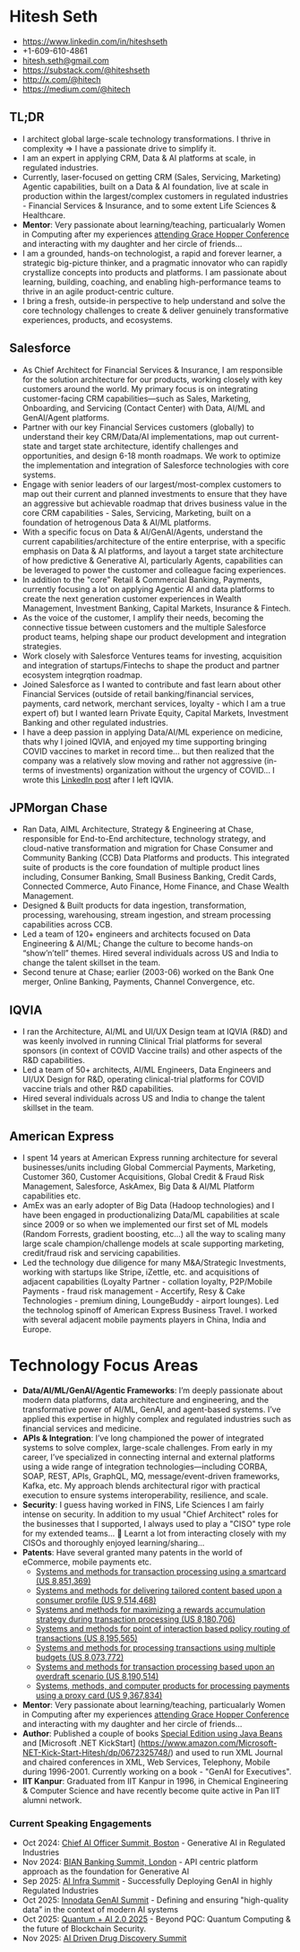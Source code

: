# Hitesh Seth
- https://www.linkedin.com/in/hiteshseth 
- +1-609-610-4861
- hitesh.seth@gmail.com
- https://substack.com/@hiteshseth
- http://x.com/@hitech
- https://medium.com/@hitech

## TL;DR
- I architect global large-scale technology transformations. I thrive in complexity ⇒ I have a passionate drive to simplify it.
- I am an expert in applying CRM, Data & AI platforms at scale, in regulated industries.
- Currently, laser-focused on getting CRM (Sales, Servicing, Marketing) Agentic capabilities, built on a Data & AI foundation, live at scale in production within the largest/complex customers in regulated industries - Financial Services & Insurance, and to some extent Life Sciences & Healthcare.
- **Mentor**: Very passionate about learning/teaching, particualarly Women in Computing after my experiences [attending Grace Hopper Conference](https://www.linkedin.com/pulse/what-i-learnt-grace-hopper-celebration-2018-hitesh-seth/) and interacting with my daughter and her circle of friends...
- I am a grounded, hands-on technologist, a rapid and forever learner, a strategic big-picture thinker, and a pragmatic innovator who can rapidly crystallize concepts into products and platforms. I am passionate about learning, building, coaching, and enabling high-performance teams to thrive in an agile product-centric culture.
- I bring a fresh, outside-in perspective to help understand and solve the core technology challenges to create & deliver genuinely transformative experiences, products, and ecosystems.
  
## Salesforce
- As Chief Architect for Financial Services & Insurance, I am responsible for the solution architecture for our products, working closely with key customers around the world. My primary focus is on integrating customer-facing CRM capabilities—such as Sales, Marketing, Onboarding, and Servicing (Contact Center) with Data, AI/ML and GenAI/Agent platforms. 
- Partner with our key Financial Services customers (globally) to understand their key CRM/Data/AI implementations, map out current-state and target state architecture, identify challenges and opportunities, and design 6-18 month roadmaps. We work to optimize the implementation and integration of Salesforce technologies with core systems.
- Engage with senior leaders of our largest/most-complex customers to map out their current and planned investments to ensure that they have an aggressive but achievable roadmap that drives business value in the core CRM capabilities - Sales, Servicing, Marketing, built on a foundation of hetrogenous Data & AI/ML platforms.
- With a specific focus on Data & AI/GenAI/Agents, understand the current capabilities/architecture of the entire enterprise, with a specific emphasis on Data & AI platforms, and layout a target state architecture of how predictive & Generative AI, particularly Agents, capabilities can be leveraged to power the customer and colleague facing experiences.
- In addition to the "core" Retail & Commercial Banking, Payments, currently focusing a lot on applying Agentic AI and data platforms to create the next generation customer experiences in Wealth Management, Investment Banking, Capital Markets, Insurance & Fintech.
- As the voice of the customer, I amplify their needs, becoming the connective tissue between customers and the  multiple Salesforce product teams, helping shape our product development and integration strategies.
- Work closely with Salesforce Ventures teams for investing, acquisition and integration of startups/Fintechs to shape the product and partner ecosystem integrqtion roadmap. 
- Joined Salesforce as I wanted to contribute and fast learn about other Financial Services (outside of retail banking/financial services, payments, card network, merchant services, loyalty - which I am a true expert of) but I wanted learn Private Equity, Capital Markets, Investment Banking and other regulated industries.
- I have a deep passion in applying Data/AI/ML experience on medicine, thats why I joined IQVIA, and enjoyed my time supporting bringing COVID vaccines to market in record time... but then realized that the company was a relatively slow moving and rather not aggressive (in-terms of investments) organization without the urgency of COVID... I wrote this [LinkedIn post](https://www.linkedin.com/posts/hiteshseth_thankyou-activity-6969720217895628801-4Ov4/) after I left IQVIA.


## JPMorgan Chase
- Ran Data, AIML Architecture, Strategy & Engineering at Chase, responsible for End-to-End architecture, technology strategy, and cloud-native transformation and migration for Chase Consumer and Community Banking (CCB) Data Platforms and products. This integrated suite of products is the core foundation of multiple product lines including, Consumer Banking, Small Business Banking, Credit Cards, Connected Commerce, Auto Finance, Home Finance, and Chase Wealth Management.
- Designed & Built products for data ingestion, transformation, processing, warehousing, stream ingestion, and stream processing capabilities across CCB.
- Led a team of 120+ engineers and architects focused on Data Engineering & AI/ML; Change the culture to become hands-on “show’n’tell” themes. Hired several individuals across US and India to change the talent skillset in the team. 
- Second tenure at Chase; earlier (2003-06) worked on the Bank One merger, Online Banking, Payments, Channel Convergence, etc.

## IQVIA
- I ran the Architecture, AI/ML and UI/UX Design team at IQVIA (R&D) and was keenly involved in running Clinical Trial platforms for several sponsors (in context of COVID Vaccine trails) and other aspects of the R&D capabilities.
- Led a team of 50+ architects, AI/ML Engineers, Data Engineers and UI/UX Design for R&D, operating clinical-trial platforms for COVID vaccine trials and other R&D capabilities.
- Hired several individuals across US and India to change the talent skillset in the team.

## American Express
- I spent 14 years at American Express running architecture for several businesses/units including Global Commercial Payments, Marketing, Customer 360, Customer Acquisitions, Global Credit & Fraud Risk Management, Salesforce, AskAmex, Big Data & AI/ML Platform capabilities etc.
- AmEx was an early adopter of Big Data (Hadoop technologies) and I have been engaged in productionalizing Data/ML capabilities at scale since 2009 or so when we implemented our first set of ML models (Random Forrests, gradient boosting, etc...) all the way to scaling many large scale champion/challenge models at scale supporting marketing, credit/fraud risk and servicing capabilities.
- Led the technology due diligence for many M&A/Strategic Investments, working with startups like Stripe, iZettle, etc. and acquisitions of adjacent capabilities (Loyalty Partner - collation loyalty, P2P/Mobile Payments - fraud risk management - Accertify, Resy & Cake Technologies - premium dining, LoungeBuddy - airport lounges). Led the technolog spinoff of American Express Business Travel. I worked with several adjacent mobile payments players in China, India and Europe.

# Technology Focus Areas
- **Data/AI/ML/GenAI/Agentic Frameworks**: I’m deeply passionate about modern data platforms, data architecture and engineering, and the transformative power of AI/ML, GenAI, and agent-based systems. I’ve applied this expertise in highly complex and regulated industries such as financial services and medicine.
- **APIs & Integration**: I’ve long championed the power of integrated systems to solve complex, large-scale challenges. From early in my career, I’ve specialized in connecting internal and external platforms using a wide range of integration technologies—including CORBA, SOAP, REST, APIs, GraphQL, MQ, message/event-driven frameworks, Kafka, etc. My approach blends architectural rigor with practical execution to ensure systems interoperability, resilience, and scale.
- **Security**: I guess having worked in FINS, Life Sciences I am fairly intense on security. In addition to my usual "Chief Architect" roles for the businesses that I supported, I always used to play a "CISO" type role for my extended teams... :slightly_smiling_face: Learnt a lot from interacting closely with my CISOs and thoroughly enjoyed learning/sharing...
- **Patents**: Have several granted many patents in the world of eCommerce, mobile payments etc.
  - [Systems and methods for transaction processing using a smartcard (US 8,851,369)](https://patents.google.com/patent/US8851369B2/en)
  - [Systems and methods for delivering tailored content based upon a consumer profile (US 9,514,468)](https://patents.google.com/patent/US9514468B2/en)
  - [Systems and methods for maximizing a rewards accumulation strategy during transaction processing (US 8,180,706)](https://patents.google.com/patent/US8180706B2/en)
  - [Systems and methods for point of interaction based policy routing of transactions (US 8,195,565)](https://patents.google.com/patent/US8195565B2/en)
  - [Systems and methods for processing transactions using multiple budgets (US 8,073,772)](https://patents.google.com/patent/US8073772B2/en)
  - [Systems and methods for transaction processing based upon an overdraft scenario (US 8,190,514)](https://patents.google.com/patent/US8190514B2/en)
  - [Systems, methods, and computer products for processing payments using a proxy card (US 9,367,834)](https://patents.google.com/patent/US9367834B2/en)
- **Mentor**: Very passionate about learning/teaching, particualarly Women in Computing after my experiences [attending Grace Hopper Conference](https://www.linkedin.com/pulse/what-i-learnt-grace-hopper-celebration-2018-hitesh-seth/) and interacting with my daughter and her circle of friends...
- **Author**: Published a couple of books [Special Edition using Java Beans](https://www.amazon.com/Special-Using-Beans-Barbara-White/dp/0789714604) and [Microsoft .NET KickStart] (https://www.amazon.com/Microsoft-NET-Kick-Start-Hitesh/dp/0672325748/) and used to run XML Journal and chaired conferences in XML, Web Services, Telephony, Mobile during 1996-2001. Currently working on a book - "GenAI for Executives".
- **IIT Kanpur**: Graduated from IIT Kanpur in 1996, in Chemical Engineering & Computer Science and have recently become quite active in Pan IIT alumni network.

### Current Speaking Engagements
- Oct 2024: [Chief AI Officer Summit, Boston](https://www.linkedin.com/posts/hiteshseth_i-am-speaking-at-the-chief-ai-officer-summit-activity-7251900596234940417-G45R) - Generative AI in Regulated Industries
- Nov 2024: [BIAN Banking Summit, London](https://www.linkedin.com/posts/hiteshseth_the-first-roundtables-have-been-announced-activity-7258130358443913217-Zi_6) - API centric platform approach as the foundation for Generative AI
- Sep 2025: [AI Infra Summit](https://www.linkedin.com/posts/hiteshseth_im-joining-the-speaker-lineup-at-the-ai-activity-7356060635375280128-6amo) - Successfully Deploying GenAI in highly Regulated Industries
- Oct 2025: [Innodata GenAI Summit](https://world.aiacceleratorinstitute.com/location/innodatagenaisummit/agenda) - Defining and ensuring "high-quality data” in the context of modern AI systems
- Oct 2025: [Quantum + AI 2.0 2025](https://www.linkedin.com/posts/hiteshseth_looking-forward-for-to-meeting-old-and-new-activity-7370885689363554304-MiUA) - Beyond PQC: Quantum Computing & the future of Blockchain Security. 
- Nov 2025: [AI Driven Drug Discovery Summit](https://www.aidrivendrugdevelopment.com/events/ai-drug-discovery-development-summit)
